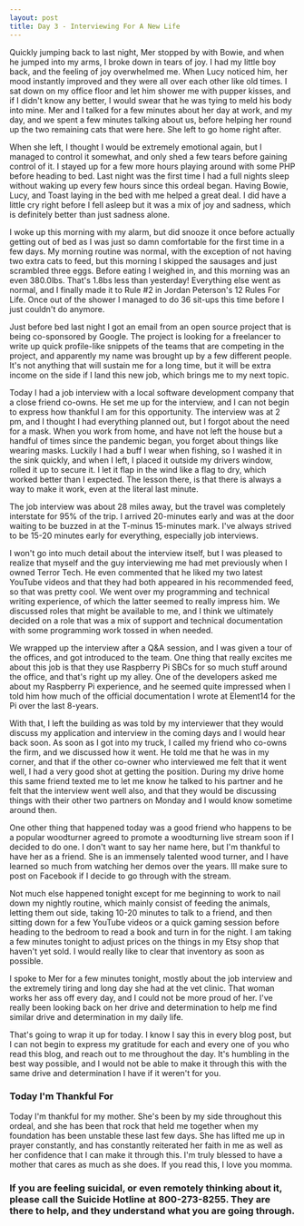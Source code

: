 ```yaml
---
layout: post
title: Day 3 - Interviewing For A New Life
---
```



Quickly jumping back to last night, Mer stopped by with Bowie, and when he jumped into my arms, I broke down in tears of joy. I had my little boy back, and the feeling of joy overwhelmed me. When Lucy noticed him, her mood instantly improved and they were all over each other like old times. I sat down on my office floor and let him shower me with pupper kisses, and if I didn't know any better, I would swear that he was tying to meld his body into mine.  Mer and I talked for a few minutes about her day at work, and my day, and we spent a few minutes talking about us, before helping her round up the two remaining cats that were here. She left to go home right after.  

When she left, I thought I would be extremely emotional again, but I managed to control it somewhat, and only shed a few tears before gaining control of it.  I stayed up for a few more hours playing around with some PHP before heading to bed. Last night was the first time I had a full nights sleep without waking up every few hours since this ordeal began. Having Bowie, Lucy, and Toast laying in the bed with me helped a great deal. I did have a little cry right before I fell asleep but it was a mix of joy and sadness, which is definitely better than just sadness alone. 

I woke up this morning with my alarm, but did snooze it once before actually getting out of bed as I was just so damn comfortable for the first time in a few days. My morning routine was normal, with the exception of not having two extra cats to feed, but this morning I skipped the sausages and just scrambled three eggs. Before eating I weighed in, and this morning was an even 380.0lbs. That's 1.8bs less than yesterday! Everything else went as normal, and I finally made it to Rule #2 in Jordan Peterson's 12 Rules For Life. Once out of the shower I managed to do 36 sit-ups this time before I just couldn't do anymore. 

Just before bed last night I got an email from an open source project that is being co-sponsored by Google. The project is looking for a freelancer to write up quick profile-like snippets of the teams that are competing in the project, and apparently my name was brought up by a few different people. It's not anything that will sustain me for a long time, but it will be extra income on the side if I land this new job, which brings me to my next topic. 

Today I had a job interview with a local software development company that a close friend co-owns. He set me up for the interview, and I can not begin to express how thankful I am for this opportunity. The interview was at 2 pm, and I thought I had everything planned out, but I forgot about the need for a mask. When you work from home, and have not left the house but a handful of times since the pandemic began, you forget about things like wearing masks. Luckily I had a buff I wear when fishing, so I washed it in the sink quickly, and when I left, I placed it outside my drivers window, rolled it up to secure it. I let it flap in the wind like a flag to dry, which worked better than I expected. The lesson there, is that there is always a way to make it work, even at the literal last minute. 

The job interview was about 28 miles away, but the travel was completely interstate for 95% of the trip. I arrived 20-minutes early and was at the door waiting to be buzzed in at the T-minus 15-minutes mark. I've always strived to be 15-20 minutes early for everything, especially job interviews. 

I won't go into much detail about the interview itself, but I was pleased to realize that myself and the guy interviewing me had met previously when I owned Terror Tech. He even commented that he liked my two latest YouTube videos and that they had both appeared in his recommended feed, so that was pretty cool. We went over my programming and technical writing experience, of which the latter seemed to really impress him. We discussed roles that might be available to me, and I think we ultimately decided on a role that was a mix of support and technical documentation with some programming work tossed in when needed. 

We wrapped up the interview after a Q&A session, and I was given a tour of the offices, and got introduced to the team. One thing that really excites me about this job is that they use Raspberry Pi SBCs for so much stuff around the office, and that's right up my alley. One of the developers asked me about my Raspberry Pi experience, and he seemed quite impressed when I told him how much of the official documentation I wrote at Element14 for the Pi over the last 8-years.

With that, I left the building as was told by my interviewer that they would discuss my application and interview in the coming days and I would hear back soon. As soon as I got into my truck, I called my friend who co-owns the firm, and we discussed how it went. He told me that he was in my corner, and that if the other co-owner who interviewed me felt that it went well, I had a very good shot at getting the position. During my drive home this same friend texted me to let me know he talked to his partner and he felt that the interview went well also, and that they would be discussing things with their other two partners on Monday and I would know sometime around then. 

One other thing that happened today was a good friend who happens to be a popular woodturner agreed to promote a woodturning live stream soon if I decided to do one. I don't want to say her name here, but I'm thankful to have her as a friend. She is an immensely talented wood turner, and I have learned so much from watching her demos over the years. Ill make sure to post on Facebook if I decide to go through with the stream. 

Not much else happened tonight except for me beginning to work to nail down my nightly routine, which mainly consist of feeding the animals, letting them out side, taking 10-20 minutes to talk to a friend, and then sitting down for a few YouTube videos or a quick gaming session before heading to the bedroom to read a book and turn in for the night. I am taking a few minutes tonight to adjust prices on the things in my Etsy shop that haven't yet sold. I would really like to clear that inventory as soon as possible. 

I spoke to Mer for a few minutes tonight, mostly about the job interview and the extremely tiring and long day she had at the vet clinic. That woman works her ass off every day, and I could not be more proud of her. I've really been looking back on her drive and determination to help me find similar drive and determination in my daily life. 

That's going to wrap it up for today. I know I say this in every blog post, but I can not begin to express my gratitude for each and every one of you who read this blog, and reach out to me throughout the day. It's humbling in the best way possible, and I would not be able to make it through this with the same drive and determination I have if it weren't for you. 


### Today I'm Thankful For
Today I'm thankful for my mother. She's been by my side throughout this ordeal, and she has been that rock that held me together when my foundation has been unstable these last few days. She has lifted me up in prayer constantly, and has constantly reiterated her faith in me as well as her confidence that I can make it through this. I'm truly blessed to have a mother that cares as much as she does. If you read this, I love you momma. 


### If you are feeling suicidal, or even remotely thinking about it, please call the Suicide Hotline at 800-273-8255. They are there to help, and they understand what you are going through. 












